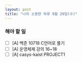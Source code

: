 ```yaml
---
layout: post
title: "나의 소중한 하루 9월 29일(수)"
---
```


### 해야 할 일

- [ ] [A] 백준 10718 C언어로 풀기
- [ ] [A] 운영체제 강의 16~18
- [ ] [A] casys-kaist PROJECT1
